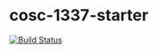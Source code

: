 # cosc-1337-starter

[![Build Status](https://travis-ci.com/acc-cosc-1337-spring-2019/acc-cosc-1337-spring-2019-hillarywyatt.svg?branch=master)](https://travis-ci.com/acc-cosc-1337-spring-2019/acc-cosc-1337-spring-2019-hillarywyatt)
